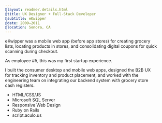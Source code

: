 ```yaml
---
@layout: readme/.details.html
@title: UX Designer + Full-Stack Developer
@subtitle: eKwipper
@date: 2009–2011
@location: Sonora, CA
---
```

<!-- Aug 09 - Apr 11 -->

eKwipper was a mobile web app (before app stores) for creating grocery lists,
locating products in stores, and consolidating digital coupons for quick
scanning during checkout.

As employee #5, this was my first startup experience.

I built the consumer desktop and mobile web apps, designed the B2B UX for
tracking inventory and product placement, and worked with the engineering team
on integrating our backend system with grocery store cash registers.

- HTML/CSS/JS
- Microsoft SQL Server
- Responsive Web Design
- Ruby on Rails
- script.aculo.us

